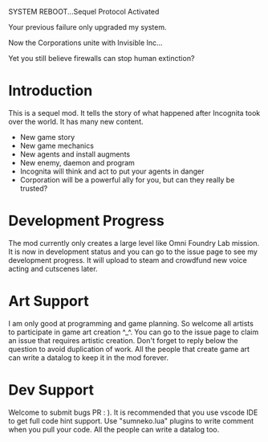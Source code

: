 SYSTEM REBOOT...Sequel Protocol Activated

Your previous failure only upgraded my system.

Now the Corporations unite with Invisible Inc...

Yet you still believe firewalls can stop human extinction?

# Introduction
This is a sequel mod. It tells the story of what happened after Incognita took over the world. It has many new content.
- New game story
- New game mechanics
- New agents and install augments
- New enemy, daemon and program
- Incognita will think and act to put your agents in danger
- Corporation will be a powerful ally for you, but can they really be trusted?
# Development Progress
The mod currently only creates a large level like Omni Foundry Lab mission. It is now in development status and you can go to the issue page to see my development progress. It will upload to steam and crowdfund new voice acting and cutscenes later.
# Art Support
I am only good at programming and game planning. So welcome all artists to participate in game art creation ^_^. You can go to the issue page to claim an issue that requires artistic creation. Don't forget to reply below the question to avoid duplication of work. All the people that create game art can write a datalog to keep it in the mod forever.
# Dev Support
Welcome to submit bugs PR : ). It is recommended that you use vscode IDE to get full code hint support. Use "sumneko.lua" plugins to write comment when you pull your code. All the people can write a datalog too.